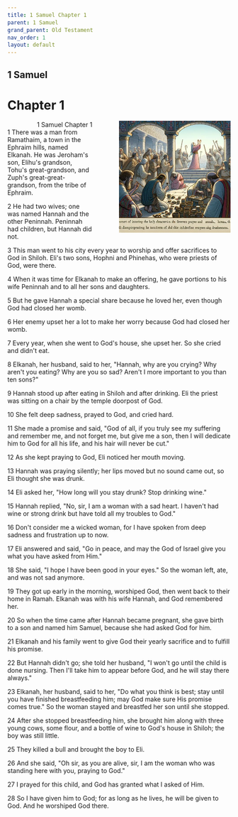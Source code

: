 ```yaml
---
title: 1 Samuel Chapter 1
parent: 1 Samuel
grand_parent: Old Testament
nav_order: 1
layout: default
---
```


## 1 Samuel

# Chapter 1

<div style="clear: both; text-align: right;">
    <img src="/assets/Image/1 Samuel/500/1.jpg" alt="1 Samuel Chapter 1" class="chapter-image" style="max-width: 50%; height: auto; float: right; margin: 0 0 10px 10px; padding-left: 10%;">
    <figcaption style="font-size: 14px;">1 Samuel Chapter 1</figcaption>
</div>
1 There was a man from Ramathaim, a town in the Ephraim hills, named Elkanah. He was Jeroham's son, Elihu's grandson, Tohu's great-grandson, and Zuph's great-great-grandson, from the tribe of Ephraim.

2 He had two wives; one was named Hannah and the other Peninnah. Peninnah had children, but Hannah did not.

3 This man went to his city every year to worship and offer sacrifices to God in Shiloh. Eli's two sons, Hophni and Phinehas, who were priests of God, were there.

4 When it was time for Elkanah to make an offering, he gave portions to his wife Peninnah and to all her sons and daughters.

5 But he gave Hannah a special share because he loved her, even though God had closed her womb.

6 Her enemy upset her a lot to make her worry because God had closed her womb.

7 Every year, when she went to God's house, she upset her. So she cried and didn't eat.

8 Elkanah, her husband, said to her, "Hannah, why are you crying? Why aren't you eating? Why are you so sad? Aren't I more important to you than ten sons?"

9 Hannah stood up after eating in Shiloh and after drinking. Eli the priest was sitting on a chair by the temple doorpost of God.

10 She felt deep sadness, prayed to God, and cried hard.

11 She made a promise and said, "God of all, if you truly see my suffering and remember me, and not forget me, but give me a son, then I will dedicate him to God for all his life, and his hair will never be cut."

12 As she kept praying to God, Eli noticed her mouth moving.

13 Hannah was praying silently; her lips moved but no sound came out, so Eli thought she was drunk.

14 Eli asked her, "How long will you stay drunk? Stop drinking wine."

15 Hannah replied, "No, sir, I am a woman with a sad heart. I haven't had wine or strong drink but have told all my troubles to God."

16 Don't consider me a wicked woman, for I have spoken from deep sadness and frustration up to now.

17 Eli answered and said, "Go in peace, and may the God of Israel give you what you have asked from Him."

18 She said, "I hope I have been good in your eyes." So the woman left, ate, and was not sad anymore.

19 They got up early in the morning, worshiped God, then went back to their home in Ramah. Elkanah was with his wife Hannah, and God remembered her.

20 So when the time came after Hannah became pregnant, she gave birth to a son and named him Samuel, because she had asked God for him.

21 Elkanah and his family went to give God their yearly sacrifice and to fulfill his promise.

22 But Hannah didn't go; she told her husband, "I won't go until the child is done nursing. Then I'll take him to appear before God, and he will stay there always."

23 Elkanah, her husband, said to her, "Do what you think is best; stay until you have finished breastfeeding him; may God make sure His promise comes true." So the woman stayed and breastfed her son until she stopped.

24 After she stopped breastfeeding him, she brought him along with three young cows, some flour, and a bottle of wine to God's house in Shiloh; the boy was still little.

25 They killed a bull and brought the boy to Eli.

26 And she said, "Oh sir, as you are alive, sir, I am the woman who was standing here with you, praying to God."

27 I prayed for this child, and God has granted what I asked of Him.

28 So I have given him to God; for as long as he lives, he will be given to God. And he worshiped God there.


